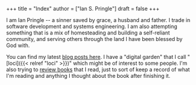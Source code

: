 +++
title = "Index"
author = ["Ian S. Pringle"]
draft = false
+++

I am Ian Pringle -- a sinner saved by grace, a husband and father. I
trade in software development and systems engineering. I am also attempting
something that is a mix of homesteading and building a self-reliant community,
and serving others through the land I have been blessed by God with.

You can find my latest [blog posts here](./blog/). I have a "digital garden" that I call
"[loci]({{< relref "loci" >}})" which might be of interest to some people.  I'm also trying to [review
books](./book) that I read, just to sort of keep a record of what I'm reading and
anything I thought about the book after finishing it.
